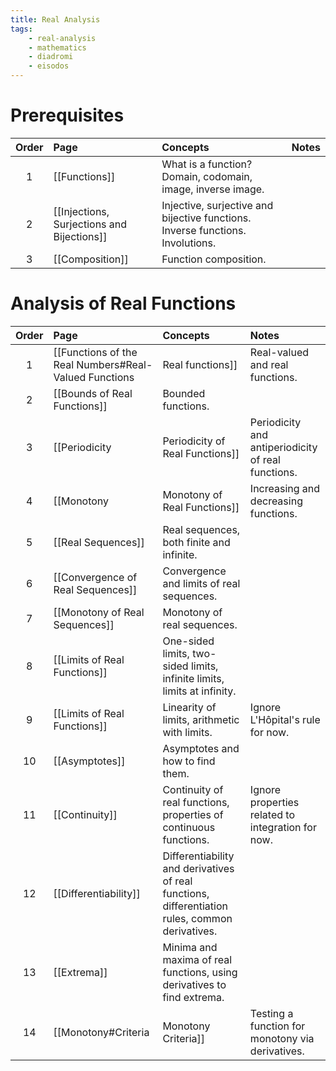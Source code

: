 ```yaml
---
title: Real Analysis
tags:
    - real-analysis
    - mathematics
    - diadromi
    - eisodos
---
```


# Prerequisites

|Order|Page|Concepts|Notes|
|:--:|:--|:--|:--|
|1|[[Functions]]|What is a function? Domain, codomain, image, inverse image.||
|2|[[Injections, Surjections and Bijections]]|Injective, surjective and bijective functions. Inverse functions. Involutions.||
|3|[[Composition]]|Function composition.||

# Analysis of Real Functions

|Order|Page|Concepts|Notes|
|:--:|:--|:--|:--|
|1|[[Functions of the Real Numbers#Real-Valued Functions|Real functions]]|Real-valued and real functions.||
|2|[[Bounds of Real Functions]]|Bounded functions.||
|3|[[Periodicity|Periodicity of Real Functions]]|Periodicity and antiperiodicity of real functions.||
|4|[[Monotony|Monotony of Real Functions]]|Increasing and decreasing functions.|Read only the definitions, ignore the theorems involving continuity, derivatives and integrals for now.|
|5|[[Real Sequences]]|Real sequences, both finite and infinite.||
|6|[[Convergence of Real Sequences]]|Convergence and limits of real sequences.||
|7|[[Monotony of Real Sequences]]|Monotony of real sequences.||
|8|[[Limits of Real Functions]]|One-sided limits, two-sided limits, infinite limits, limits at infinity.||
|9|[[Limits of Real Functions]]|Linearity of limits, arithmetic with limits.|Ignore L'Hôpital's rule for now.|
|10|[[Asymptotes]]|Asymptotes and how to find them.||
|11|[[Continuity]]|Continuity of real functions, properties of continuous functions.|Ignore properties related to integration for now.|
|12|[[Differentiability]]|Differentiability and derivatives of real functions, differentiation rules, common derivatives.||
|13|[[Extrema]]|Minima and maxima of real functions, using derivatives to find extrema.||
|14|[[Monotony#Criteria|Monotony Criteria]]|Testing a function for monotony via derivatives.||